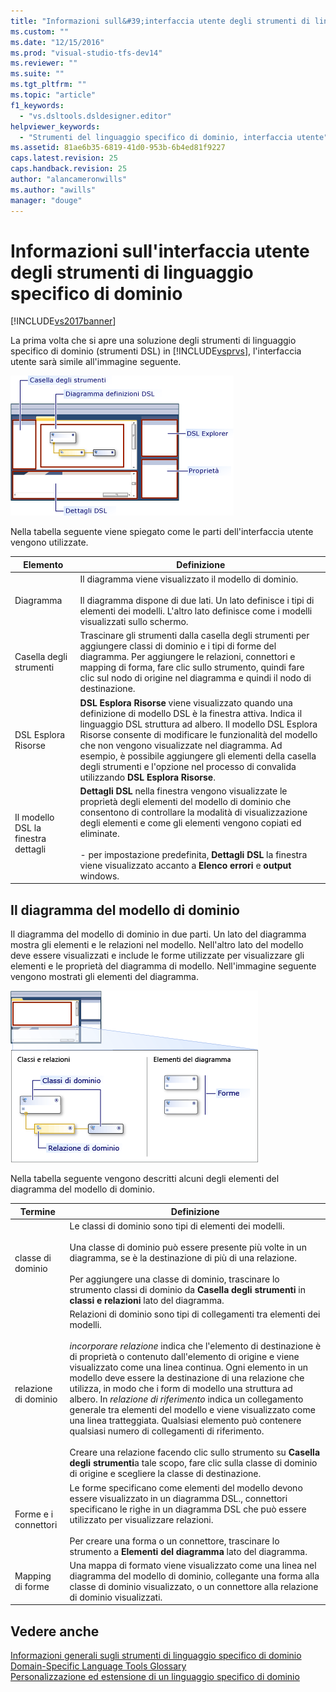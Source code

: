 ```yaml
---
title: "Informazioni sull&#39;interfaccia utente degli strumenti di linguaggio specifico di dominio | Microsoft Docs"
ms.custom: ""
ms.date: "12/15/2016"
ms.prod: "visual-studio-tfs-dev14"
ms.reviewer: ""
ms.suite: ""
ms.tgt_pltfrm: ""
ms.topic: "article"
f1_keywords: 
  - "vs.dsltools.dsldesigner.editor"
helpviewer_keywords: 
  - "Strumenti del linguaggio specifico di dominio, interfaccia utente"
ms.assetid: 81ae6b35-6819-41d0-953b-6b4ed81f9227
caps.latest.revision: 25
caps.handback.revision: 25
author: "alancameronwills"
ms.author: "awills"
manager: "douge"
---
```

# Informazioni sull&#39;interfaccia utente degli strumenti di linguaggio specifico di dominio
[!INCLUDE[vs2017banner](../code-quality/includes/vs2017banner.md)]

La prima volta che si apre una soluzione degli strumenti di linguaggio specifico di dominio \(strumenti DSL\) in [!INCLUDE[vsprvs](../code-quality/includes/vsprvs_md.md)], l'interfaccia utente sarà simile all'immagine seguente.  
  
 ![Progettazione DSL](../modeling/media/dsl_designer.png "dsl\_designer")  
  
 Nella tabella seguente viene spiegato come le parti dell'interfaccia utente vengono utilizzate.  
  
|**Elemento**|**Definizione**|  
|------------------|---------------------|  
|Diagramma|Il diagramma viene visualizzato il modello di dominio.<br /><br /> Il diagramma dispone di due lati.  Un lato definisce i tipi di elementi dei modelli.  L'altro lato definisce come i modelli visualizzati sullo schermo.|  
|Casella degli strumenti|Trascinare gli strumenti dalla casella degli strumenti per aggiungere classi di dominio e i tipi di forme del diagramma.  Per aggiungere le relazioni, connettori e mapping di forma, fare clic sullo strumento, quindi fare clic sul nodo di origine nel diagramma e quindi il nodo di destinazione.|  
|DSL Esplora Risorse|**DSL Esplora Risorse** viene visualizzato quando una definizione di modello DSL è la finestra attiva.  Indica il linguaggio DSL struttura ad albero.  Il modello DSL Esplora Risorse consente di modificare le funzionalità del modello che non vengono visualizzate nel diagramma.  Ad esempio, è possibile aggiungere gli elementi della casella degli strumenti e l'opzione nel processo di convalida utilizzando **DSL Esplora Risorse**.|  
|Il modello DSL la finestra dettagli|**Dettagli DSL** nella finestra vengono visualizzate le proprietà degli elementi del modello di dominio che consentono di controllare la modalità di visualizzazione degli elementi e come gli elementi vengono copiati ed eliminate.<br /><br /> -   per impostazione predefinita, **Dettagli DSL** la finestra viene visualizzato accanto a  **Elenco errori** e  **output** windows.|  
  
## Il diagramma del modello di dominio  
 Il diagramma del modello di dominio in due parti.  Un lato del diagramma mostra gli elementi e le relazioni nel modello.  Nell'altro lato del modello deve essere visualizzati e include le forme utilizzate per visualizzare gli elementi e le proprietà del diagramma di modello.  Nell'immagine seguente vengono mostrati gli elementi del diagramma.  
  
 ![Progettazione DSL con corsia](../modeling/media/dsl_desinger.png "dsl\_desinger")  
  
 Nella tabella seguente vengono descritti alcuni degli elementi del diagramma del modello di dominio.  
  
|**Termine**|**Definizione**|  
|-----------------|---------------------|  
|classe di dominio|Le classi di dominio sono tipi di elementi dei modelli.<br /><br /> Una classe di dominio può essere presente più volte in un diagramma, se è la destinazione di più di una relazione.<br /><br /> Per aggiungere una classe di dominio, trascinare lo strumento classi di dominio da **Casella degli strumenti** in  **classi e relazioni** lato del diagramma.|  
|relazione di dominio|Relazioni di dominio sono tipi di collegamenti tra elementi dei modelli.<br /><br /> *incorporare relazione* indica che l'elemento di destinazione è di proprietà o contenuto dall'elemento di origine e viene visualizzato come una linea continua.  Ogni elemento in un modello deve essere la destinazione di una relazione che utilizza, in modo che i form di modello una struttura ad albero.  In *relazione di riferimento* indica un collegamento generale tra elementi del modello e viene visualizzato come una linea tratteggiata.  Qualsiasi elemento può contenere qualsiasi numero di collegamenti di riferimento.<br /><br /> Creare una relazione facendo clic sullo strumento su **Casella degli strumenti**a tale scopo, fare clic sulla classe di dominio di origine e scegliere la classe di destinazione.|  
|Forme e i connettori|Le forme specificano come elementi del modello devono essere visualizzato in un diagramma DSL., connettori specificano le righe in un diagramma DSL che può essere utilizzato per visualizzare relazioni.<br /><br /> Per creare una forma o un connettore, trascinare lo strumento a **Elementi del diagramma** lato del diagramma.|  
|Mapping di forme|Una mappa di formato viene visualizzato come una linea nel diagramma del modello di dominio, collegante una forma alla classe di dominio visualizzato, o un connettore alla relazione di dominio visualizzati.|  
  
## Vedere anche  
 [Informazioni generali sugli strumenti di linguaggio specifico di dominio](../modeling/overview-of-domain-specific-language-tools.md)   
 [Domain\-Specific Language Tools Glossary](http://msdn.microsoft.com/it-it/ca5e84cb-a315-465c-be24-76aa3df276aa)   
 [Personalizzazione ed estensione di un linguaggio specifico di dominio](../modeling/customizing-and-extending-a-domain-specific-language.md)